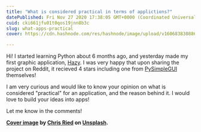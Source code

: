 ```yaml
---
title: "What is considered practical in terms of applictions?"
datePublished: Fri Nov 27 2020 17:38:05 GMT+0000 (Coordinated Universal Time)
cuid: cki661jfu01t0qos19jnn8b3c
slug: what-apps-practical
cover: https://cdn.hashnode.com/res/hashnode/image/upload/v1606838308867/5sjYRDD_n.jpeg

---
```


Hi! I started learning Python about 6 months ago, and yesterday made my first graphic application, [Hazy](https://github.com/onyxcode/hazy). I was very happy that upon sharing the project on Reddit, it recieved 4 stars including one from [PySimpleGUI](https://github.com/pysimplegui) themselves!

I am very curious and would like to know your opinion on what is considered "practical" for an application, and the reason behind it. I would love to build your ideas into apps!

Let me know in the comments!


**[Cover image](https://unsplash.com/photos/ieic5Tq8YMk) by [Chris Ried](https://unsplash.com/@cdr6934) on [Unsplash](https://unsplash.com).**